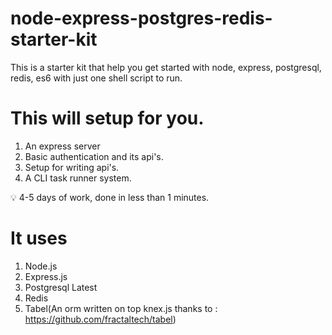# node-express-postgres-redis-starter-kit
This is a starter kit that help you get started with node, express, postgresql, redis, es6 with just one shell script to run.

# This will setup for you.
1. An express server
2. Basic authentication and its api's.
3. Setup for writing api's.
4. A CLI task runner system.

💡 4-5 days of work, done in less than 1 minutes.


# It uses 
1. Node.js
2. Express.js
3. Postgresql Latest
4. Redis
5. Tabel(An orm written on top knex.js thanks to : https://github.com/fractaltech/tabel)


